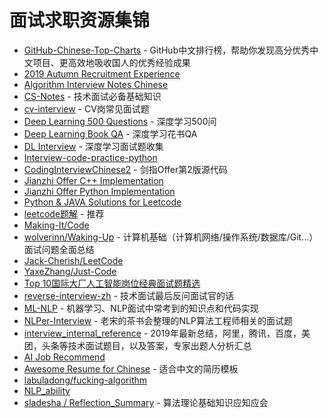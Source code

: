 # 面试求职资源集锦
- [GitHub-Chinese-Top-Charts](https://github.com/kon9chunkit/GitHub-Chinese-Top-Charts#All-Language) - GitHub中文排行榜，帮助你发现高分优秀中文项目、更高效地吸收国人的优秀经验成果
- [2019 Autumn Recruitment Experience](https://github.com/zslomo/2019-Autumn-recruitment-experience)
- [Algorithm Interview Notes Chinese](https://github.com/DarLiner/Algorithm_Interview_Notes-Chinese)
- [CS-Notes](https://github.com/CyC2018/CS-Notes) - 技术面试必备基础知识
- [cv-interview](https://github.com/donnyyou/cv-interview) - CV岗常见面试题
- [Deep Learning 500 Questions](https://github.com/scutan90/DeepLearning-500-questions) - 深度学习500问
- [Deep Learning Book QA](https://github.com/elviswf/DeepLearningBookQA_cn) - 深度学习花书QA
- [DL Interview](https://github.com/ShanghaiTechAIClub/DLInterview) - 深度学习面试题收集
- [Interview-code-practice-python](https://github.com/leeguandong/Interview-code-practice-python)
- [CodingInterviewChinese2](https://github.com/zhedahht/CodingInterviewChinese2) - 剑指Offer第2版源代码
- [Jianzhi Offer C++ Implementation](https://github.com/gatieme/CodingInterviews)
- [Jianzhi Offer Python Implementation](https://github.com/JushuangQiao/Python-Offer)
- [Python & JAVA Solutions for Leetcode](https://github.com/qiyuangong/leetcode)
- [leetcode题解](https://github.com/azl397985856/leetcode) - 推荐
- [Making-It/Code](https://github.com/Making-It/Code)
- [wolverinn/Waking-Up](https://github.com/wolverinn/Waking-Up) - 计算机基础（计算机网络/操作系统/数据库/Git...）面试问题全面总结
- [Jack-Cherish/LeetCode](https://github.com/Jack-Cherish/LeetCode)
- [YaxeZhang/Just-Code](https://github.com/YaxeZhang/Just-Code)
- [Top 10国际大厂人工智能岗位经典面试题精选](https://mp.weixin.qq.com/s/FUpPIZP0hzUWNXZobjGYPw)
- [reverse-interview-zh](https://github.com/yifeikong/reverse-interview-zh) - 技术面试最后反问面试官的话
- [ML-NLP](https://github.com/NLP-LOVE/ML-NLP) - 机器学习、NLP面试中常考到的知识点和代码实现
- [NLPer-Interview](https://github.com/songyingxin/NLPer-Interview) -  老宋的茶书会整理的NLP算法工程师相关的面试题
- [interview_internal_reference](https://github.com/0voice/interview_internal_reference) - 2019年最新总结，阿里，腾讯，百度，美团，头条等技术面试题目，以及答案，专家出题人分析汇总
- [AI Job Recommend](https://github.com/amusi/AI-Job-Recommend)
- [Awesome Resume for Chinese](https://github.com/dyweb/awesome-resume-for-chinese) - 适合中文的简历模板
- [labuladong/fucking-algorithm](https://github.com/labuladong/fucking-algorithm)
- [NLP_ability](https://github.com/DA-southampton/NLP_ability)
- [sladesha / Reflection_Summary](https://github.com/sladesha/Reflection_Summary) - 算法理论基础知识应知应会
